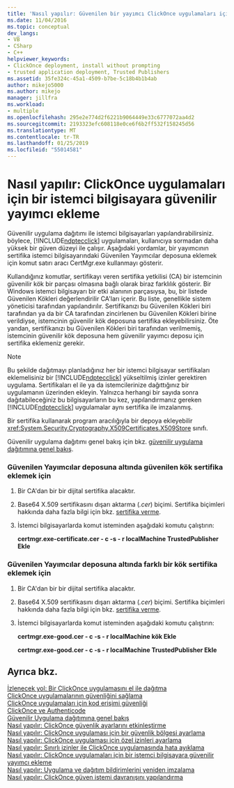 ```yaml
---
title: 'Nasıl yapılır: Güvenilen bir yayımcı ClickOnce uygulamaları için bir istemci bilgisayara Ekle | Microsoft Docs'
ms.date: 11/04/2016
ms.topic: conceptual
dev_langs:
- VB
- CSharp
- C++
helpviewer_keywords:
- ClickOnce deployment, install without prompting
- trusted application deployment, Trusted Publishers
ms.assetid: 35fe324c-45a1-4509-b7be-5c18b4b1b4ab
author: mikejo5000
ms.author: mikejo
manager: jillfra
ms.workload:
- multiple
ms.openlocfilehash: 295e2e774d2f6221b9064449e33c6777072aa4d2
ms.sourcegitcommit: 2193323efc608118e0ce6f6b2ff532f158245d56
ms.translationtype: MT
ms.contentlocale: tr-TR
ms.lasthandoff: 01/25/2019
ms.locfileid: "55014581"
---
```

# <a name="how-to-add-a-trusted-publisher-to-a-client-computer-for-clickonce-applications"></a>Nasıl yapılır: ClickOnce uygulamaları için bir istemci bilgisayara güvenilir yayımcı ekleme
Güvenilir uygulama dağıtımı ile istemci bilgisayarları yapılandırabilirsiniz. böylece, [!INCLUDE[ndptecclick](../deployment/includes/ndptecclick_md.md)] uygulamaları, kullanıcıya sormadan daha yüksek bir güven düzeyi ile çalışır. Aşağıdaki yordamlar, bir yayımcının sertifika istemci bilgisayarındaki Güvenilen Yayımcılar deposuna eklemek için komut satırı aracı CertMgr.exe kullanmayı gösterir.  
  
 Kullandığınız komutlar, sertifikayı veren sertifika yetkilisi (CA) bir istemcinin güvenilir kök bir parçası olmasına bağlı olarak biraz farklılık gösterir. Bir Windows istemci bilgisayarı bir etki alanının parçasıysa, bu, bir listede Güvenilen Kökleri değerlendirilir CA'ları içerir. Bu liste, genellikle sistem yöneticisi tarafından yapılandırılır. Sertifikanızı bu Güvenilen Kökleri biri tarafından ya da bir CA tarafından zincirlenen bu Güvenilen Kökleri birine verildiyse, istemcinin güvenilir kök deposuna sertifika ekleyebilirsiniz. Öte yandan, sertifikanızı bu Güvenilen Kökleri biri tarafından verilmemiş, istemcinin güvenilir kök deposuna hem güvenilir yayımcı deposu için sertifika eklemeniz gerekir.  
  
> [!NOTE]
>  Bu şekilde dağıtmayı planladığınız her bir istemci bilgisayar sertifikaları eklemelisiniz bir [!INCLUDE[ndptecclick](../deployment/includes/ndptecclick_md.md)] yükseltilmiş izinler gerektiren uygulama. Sertifikaları el ile ya da istemcilerinize dağıttığınız bir uygulamanın üzerinden ekleyin. Yalnızca herhangi bir sayıda sonra dağıtabileceğiniz bu bilgisayarların bu kez, yapılandırmanız gereken [!INCLUDE[ndptecclick](../deployment/includes/ndptecclick_md.md)] uygulamalar aynı sertifika ile imzalanmış.  
  
 Bir sertifika kullanarak program aracılığıyla bir depoya ekleyebilir <xref:System.Security.Cryptography.X509Certificates.X509Store> sınıfı.  
  
 Güvenilir uygulama dağıtımı genel bakış için bkz. [güvenilir uygulama dağıtımına genel bakış](../deployment/trusted-application-deployment-overview.md).  
  
### <a name="to-add-a-certificate-to-the-trusted-publishers-store-under-the-trusted-root"></a>Güvenilen Yayımcılar deposuna altında güvenilen kök sertifika eklemek için  
  
1.  Bir CA'dan bir bir dijital sertifika alacaktır.  
  
2.  Base64 X.509 sertifikasını dışarı aktarma (*.cer*) biçimi. Sertifika biçimleri hakkında daha fazla bilgi için bkz. [sertifika verme](http://go.microsoft.com/fwlink/?LinkId=164793).  
  
3.  İstemci bilgisayarlarda komut isteminden aşağıdaki komutu çalıştırın:  
  
     **certmgr.exe-certificate.cer - c -s - r localMachine TrustedPublisher Ekle**  
  
### <a name="to-add-a-certificate-to-the-trusted-publishers-store-under-a-different-root"></a>Güvenilen Yayımcılar deposuna altında farklı bir kök sertifika eklemek için  
  
1.  Bir CA'dan bir bir dijital sertifika alacaktır.  
  
2.  Base64 X.509 sertifikasını dışarı aktarma (*.cer*) biçimi. Sertifika biçimleri hakkında daha fazla bilgi için bkz. [sertifika verme](http://go.microsoft.com/fwlink/?LinkId=164793).  
  
3.  İstemci bilgisayarlarda komut isteminden aşağıdaki komutu çalıştırın:  
  
     **certmgr.exe-good.cer - c -s - r localMachine kök Ekle**  
  
     **certmgr.exe-good.cer - c -s - r localMachine TrustedPublisher Ekle**  
  
## <a name="see-also"></a>Ayrıca bkz.  
 [İzlenecek yol: Bir ClickOnce uygulamasını el ile dağıtma](../deployment/walkthrough-manually-deploying-a-clickonce-application.md)   
 [ClickOnce uygulamalarının güvenliğini sağlama](../deployment/securing-clickonce-applications.md)   
 [ClickOnce uygulamaları için kod erişimi güvenliği](../deployment/code-access-security-for-clickonce-applications.md)   
 [ClickOnce ve Authenticode](../deployment/clickonce-and-authenticode.md)   
 [Güvenilir Uygulama dağıtımına genel bakış](../deployment/trusted-application-deployment-overview.md)   
 [Nasıl yapılır: ClickOnce güvenlik ayarlarını etkinleştirme](../deployment/how-to-enable-clickonce-security-settings.md)   
 [Nasıl yapılır: ClickOnce uygulaması için bir güvenlik bölgesi ayarlama](../deployment/how-to-set-a-security-zone-for-a-clickonce-application.md)   
 [Nasıl yapılır: ClickOnce uygulaması için özel izinleri ayarlama](../deployment/how-to-set-custom-permissions-for-a-clickonce-application.md)   
 [Nasıl yapılır: Sınırlı izinler ile ClickOnce uygulamasında hata ayıklama](../deployment/how-to-debug-a-clickonce-application-with-restricted-permissions.md)   
 [Nasıl yapılır: ClickOnce uygulamaları için bir istemci bilgisayara güvenilir yayımcı ekleme](../deployment/how-to-add-a-trusted-publisher-to-a-client-computer-for-clickonce-applications.md)   
 [Nasıl yapılır: Uygulama ve dağıtım bildirimlerini yeniden imzalama](../deployment/how-to-re-sign-application-and-deployment-manifests.md)   
 [Nasıl yapılır: ClickOnce güven istemi davranışını yapılandırma](../deployment/how-to-configure-the-clickonce-trust-prompt-behavior.md)